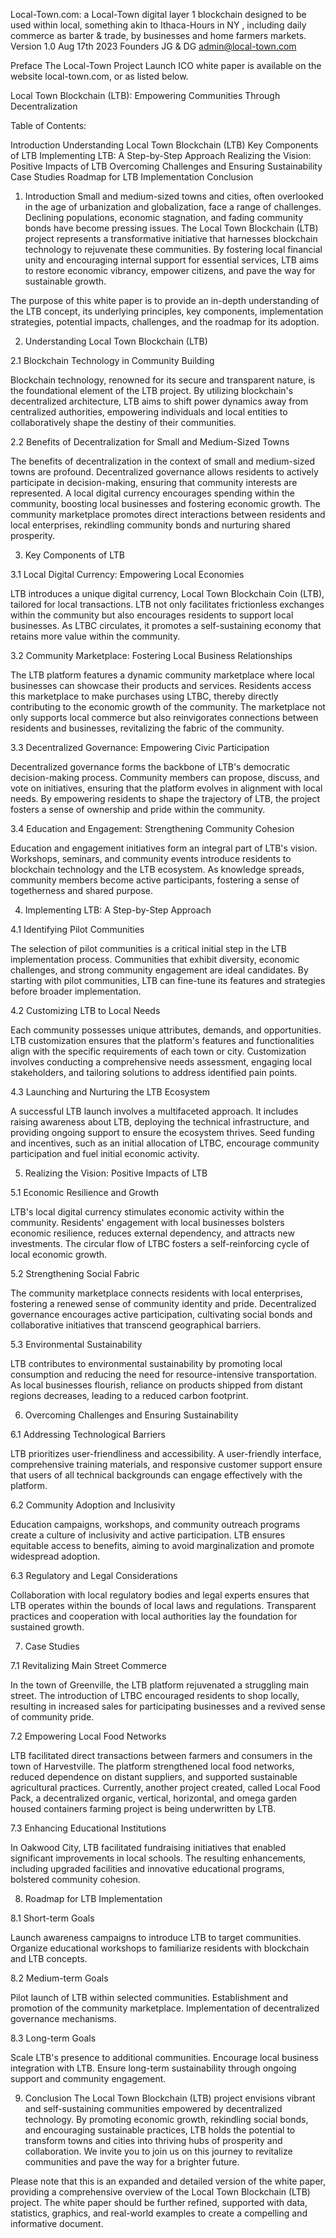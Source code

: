 Local-Town.com: a Local-Town digital layer 1 blockchain designed to be used within local, something akin to Ithaca-Hours in NY , including daily commerce as barter & trade, by businesses and home farmers markets.
Version 1.0 Aug 17th 2023
Founders JG & DG
admin@local-town.com

Preface
The Local-Town Project Launch ICO white paper is available on the website local-town.com, or as listed below.

Local Town Blockchain (LTB): Empowering Communities Through Decentralization

Table of Contents:

Introduction
Understanding Local Town Blockchain (LTB)
Key Components of LTB
Implementing LTB: A Step-by-Step Approach
Realizing the Vision: Positive Impacts of LTB
Overcoming Challenges and Ensuring Sustainability
Case Studies
Roadmap for LTB Implementation
Conclusion

1. Introduction
Small and medium-sized towns and cities, often overlooked in the age of urbanization and globalization, face a range of challenges. Declining populations, economic stagnation, and fading community bonds have become pressing issues. The Local Town Blockchain (LTB) project represents a transformative initiative that harnesses blockchain technology to rejuvenate these communities. By fostering local financial unity and encouraging internal support for essential services, LTB aims to restore economic vibrancy, empower citizens, and pave the way for sustainable growth.

The purpose of this white paper is to provide an in-depth understanding of the LTB concept, its underlying principles, key components, implementation strategies, potential impacts, challenges, and the roadmap for its adoption.

2. Understanding Local Town Blockchain (LTB)

2.1 Blockchain Technology in Community Building

Blockchain technology, renowned for its secure and transparent nature, is the foundational element of the LTB project. By utilizing blockchain's decentralized architecture, LTB aims to shift power dynamics away from centralized authorities, empowering individuals and local entities to collaboratively shape the destiny of their communities.

2.2 Benefits of Decentralization for Small and Medium-Sized Towns

The benefits of decentralization in the context of small and medium-sized towns are profound. Decentralized governance allows residents to actively participate in decision-making, ensuring that community interests are represented. A local digital currency encourages spending within the community, boosting local businesses and fostering economic growth. The community marketplace promotes direct interactions between residents and local enterprises, rekindling community bonds and nurturing shared prosperity.

3. Key Components of LTB

3.1 Local Digital Currency: Empowering Local Economies

LTB introduces a unique digital currency, Local Town Blockchain Coin (LTB), tailored for local transactions. LTB not only facilitates frictionless exchanges within the community but also encourages residents to support local businesses. As LTBC circulates, it promotes a self-sustaining economy that retains more value within the community.

3.2 Community Marketplace: Fostering Local Business Relationships

The LTB platform features a dynamic community marketplace where local businesses can showcase their products and services. Residents access this marketplace to make purchases using LTBC, thereby directly contributing to the economic growth of the community. The marketplace not only supports local commerce but also reinvigorates connections between residents and businesses, revitalizing the fabric of the community.

3.3 Decentralized Governance: Empowering Civic Participation

Decentralized governance forms the backbone of LTB's democratic decision-making process. Community members can propose, discuss, and vote on initiatives, ensuring that the platform evolves in alignment with local needs. By empowering residents to shape the trajectory of LTB, the project fosters a sense of ownership and pride within the community.

3.4 Education and Engagement: Strengthening Community Cohesion

Education and engagement initiatives form an integral part of LTB's vision. Workshops, seminars, and community events introduce residents to blockchain technology and the LTB ecosystem. As knowledge spreads, community members become active participants, fostering a sense of togetherness and shared purpose.

4. Implementing LTB: A Step-by-Step Approach

4.1 Identifying Pilot Communities

The selection of pilot communities is a critical initial step in the LTB implementation process. Communities that exhibit diversity, economic challenges, and strong community engagement are ideal candidates. By starting with pilot communities, LTB can fine-tune its features and strategies before broader implementation.

4.2 Customizing LTB to Local Needs

Each community possesses unique attributes, demands, and opportunities. LTB customization ensures that the platform's features and functionalities align with the specific requirements of each town or city. Customization involves conducting a comprehensive needs assessment, engaging local stakeholders, and tailoring solutions to address identified pain points.

4.3 Launching and Nurturing the LTB Ecosystem

A successful LTB launch involves a multifaceted approach. It includes raising awareness about LTB, deploying the technical infrastructure, and providing ongoing support to ensure the ecosystem thrives. Seed funding and incentives, such as an initial allocation of LTBC, encourage community participation and fuel initial economic activity.

5. Realizing the Vision: Positive Impacts of LTB

5.1 Economic Resilience and Growth

LTB's local digital currency stimulates economic activity within the community. Residents' engagement with local businesses bolsters economic resilience, reduces external dependency, and attracts new investments. The circular flow of LTBC fosters a self-reinforcing cycle of local economic growth.

5.2 Strengthening Social Fabric

The community marketplace connects residents with local enterprises, fostering a renewed sense of community identity and pride. Decentralized governance encourages active participation, cultivating social bonds and collaborative initiatives that transcend geographical barriers.

5.3 Environmental Sustainability

LTB contributes to environmental sustainability by promoting local consumption and reducing the need for resource-intensive transportation. As local businesses flourish, reliance on products shipped from distant regions decreases, leading to a reduced carbon footprint.

6. Overcoming Challenges and Ensuring Sustainability

6.1 Addressing Technological Barriers

LTB prioritizes user-friendliness and accessibility. A user-friendly interface, comprehensive training materials, and responsive customer support ensure that users of all technical backgrounds can engage effectively with the platform.

6.2 Community Adoption and Inclusivity

Education campaigns, workshops, and community outreach programs create a culture of inclusivity and active participation. LTB ensures equitable access to benefits, aiming to avoid marginalization and promote widespread adoption.

6.3 Regulatory and Legal Considerations

Collaboration with local regulatory bodies and legal experts ensures that LTB operates within the bounds of local laws and regulations. Transparent practices and cooperation with local authorities lay the foundation for sustained growth.

7. Case Studies

7.1 Revitalizing Main Street Commerce

In the town of Greenville, the LTB platform rejuvenated a struggling main street. The introduction of LTBC encouraged residents to shop locally, resulting in increased sales for participating businesses and a revived sense of community pride.

7.2 Empowering Local Food Networks

LTB facilitated direct transactions between farmers and consumers in the town of Harvestville. The platform strengthened local food networks, reduced dependence on distant suppliers, and supported sustainable agricultural practices.
Currently, another project created, called Local Food Pack, a decentralized organic, vertical, horizontal, and omega garden housed containers farming project is being underwritten by LTB.

7.3 Enhancing Educational Institutions

In Oakwood City, LTB facilitated fundraising initiatives that enabled significant improvements in local schools. The resulting enhancements, including upgraded facilities and innovative educational programs, bolstered community cohesion.

8. Roadmap for LTB Implementation

8.1 Short-term Goals

Launch awareness campaigns to introduce LTB to target communities.
Organize educational workshops to familiarize residents with blockchain and LTB concepts.

8.2 Medium-term Goals

Pilot launch of LTB within selected communities.
Establishment and promotion of the community marketplace.
Implementation of decentralized governance mechanisms.

8.3 Long-term Goals

Scale LTB's presence to additional communities.
Encourage local business integration with LTB.
Ensure long-term sustainability through ongoing support and community engagement.

9. Conclusion
The Local Town Blockchain (LTB) project envisions vibrant and self-sustaining communities empowered by decentralized technology. By promoting economic growth, rekindling social bonds, and encouraging sustainable practices, LTB holds the potential to transform towns and cities into thriving hubs of prosperity and collaboration. We invite you to join us on this journey to revitalize communities and pave the way for a brighter future.

Please note that this is an expanded and detailed version of the white paper, providing a comprehensive overview of the Local Town Blockchain (LTB) project. The white paper should be further refined, supported with data, statistics, graphics, and real-world examples to create a compelling and informative document.
